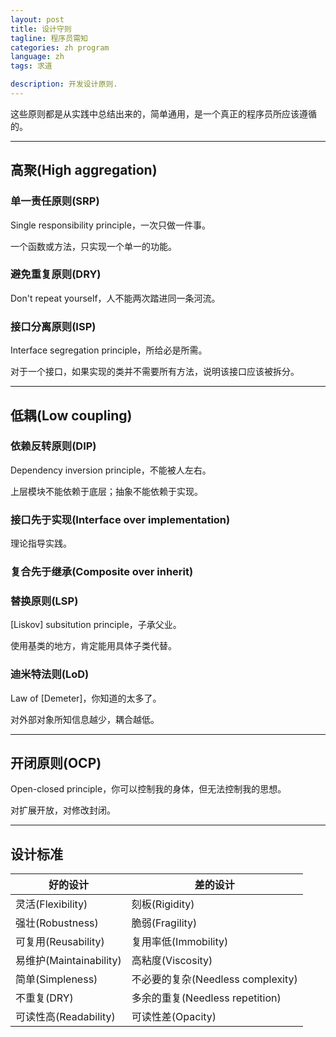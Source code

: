 ```yaml
---
layout: post
title: 设计守则
tagline: 程序员需知
categories: zh program
language: zh
tags: 求道

description: 开发设计原则.
---
```


这些原则都是从实践中总结出来的，简单通用，是一个真正的程序员所应该遵循的。

- - -
## 高聚(High aggregation) ##

### 单一责任原则(SRP) ###
Single responsibility principle，一次只做一件事。

一个函数或方法，只实现一个单一的功能。

### 避免重复原则(DRY) ###
Don't repeat yourself，人不能两次踏进同一条河流。

### 接口分离原则(ISP) ###
Interface segregation principle，所给必是所需。

对于一个接口，如果实现的类并不需要所有方法，说明该接口应该被拆分。


- - -
## 低耦(Low coupling) ##

### 依赖反转原则(DIP) ###
Dependency inversion principle，不能被人左右。

上层模块不能依赖于底层；抽象不能依赖于实现。

### 接口先于实现(Interface over implementation) ###
理论指导实践。

### 复合先于继承(Composite over inherit) ###

### 替换原则(LSP) ###
[Liskov] subsitution principle，子承父业。

使用基类的地方，肯定能用具体子类代替。

### 迪米特法则(LoD) ###
Law of [Demeter]，你知道的太多了。

对外部对象所知信息越少，耦合越低。


- - -
## 开闭原则(OCP) ##
Open-closed principle，你可以控制我的身体，但无法控制我的思想。

对扩展开放，对修改封闭。


- - -
## 设计标准 ##

好的设计                | 差的设计
-----------------------|--------------
灵活(Flexibility)       | 刻板(Rigidity)
强壮(Robustness)        | 脆弱(Fragility)
可复用(Reusability)     | 复用率低(Immobility)
易维护(Maintainability) | 高粘度(Viscosity)
简单(Simpleness)        | 不必要的复杂(Needless complexity)
不重复(DRY)             | 多余的重复(Needless repetition)
可读性高(Readability)    | 可读性差(Opacity)